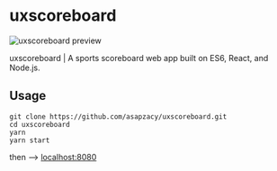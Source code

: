 
# uxscoreboard

![uxscoreboard preview](https://zac.codes/assets/img/projects/uxscoreboard_preview-xlarge.jpg)

uxscoreboard | A sports scoreboard web app built on ES6, React, and Node.js.

## Usage
```
git clone https://github.com/asapzacy/uxscoreboard.git
cd uxscoreboard
yarn
yarn start
```
then --> [localhost:8080](http://localhost:8080)
